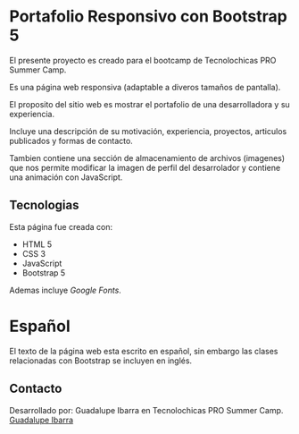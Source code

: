 # Portafolio Responsivo con Bootstrap 5

El presente proyecto es creado para el bootcamp de Tecnolochicas PRO Summer Camp.

Es una página web responsiva (adaptable a diveros tamaños de pantalla).

El proposito del sitio web es mostrar el portafolio de una desarrolladora y su experiencia.

Incluye una descripción de su motivación, experiencia, proyectos, articulos publicados y formas de contacto.

Tambien contiene una sección de almacenamiento de archivos (imagenes) que nos permite modificar la imagen de perfil del desarrolador y contiene una animación con JavaScript.

## Tecnologias

Esta página fue creada con:

- HTML 5
- CSS 3
- JavaScript
- Bootstrap 5

Ademas incluye *Google Fonts*.

# Español
El texto de la página web esta escrito en español, sin embargo las clases relacionadas con Bootstrap se incluyen en inglés.

## Contacto 

Desarrollado por: Guadalupe Ibarra en Tecnolochicas PRO Summer Camp.
[Guadalupe Ibarra](https://www.linkedin.com/in/guadalupe-ibarra-v%C3%A1zquez-b81114285/)
